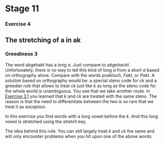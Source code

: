 # Stage 11

### Exercise 4

## The stretching of a in ak

### Greediness 3

The word abgehakt has a long *a*.
Just compare to *abgehackt*.
Unfortunately, there is no way to tell this kind of long *a* from a short *a* based on orthography alone.
Compare with the words *praktisch*, *Fakt*, or *Pakt*.
A solution based on orthography would be: a special steno code for *ck*
and a greedier rule that allows to treat *ck* just like *k* as long as the steno code for the whole world is unambiguous.
You see that we take another route.
In [Exercise 3.1](/SystemDE/TextEN/13) you learned that *k* and *ck* are treated with the same steno.
The reason is that the need to differentiate between the two is so rare that we treat it as exception.

In this exercise you find words with a long vowel before the *k*.
And this long vowel is stretched using the stretch key.

<!--separator-->

The idea behind this rule:
You can still largely treat *k* and *ck* the same and will only encounter problems when you hit upon one of the above words.
